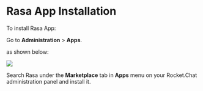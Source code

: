 # Rasa App Installation

To install Rasa App:

Go to **Administration** > **Apps**.

as shown below:

![](<../../../../.gitbook/assets/2021-11-20\_23-29-48 (1) (1) (1) (1) (12) (10) (10) (8).png>)

Search Rasa under the **Marketplace** tab in **Apps** menu on your Rocket.Chat administration panel and install it.
